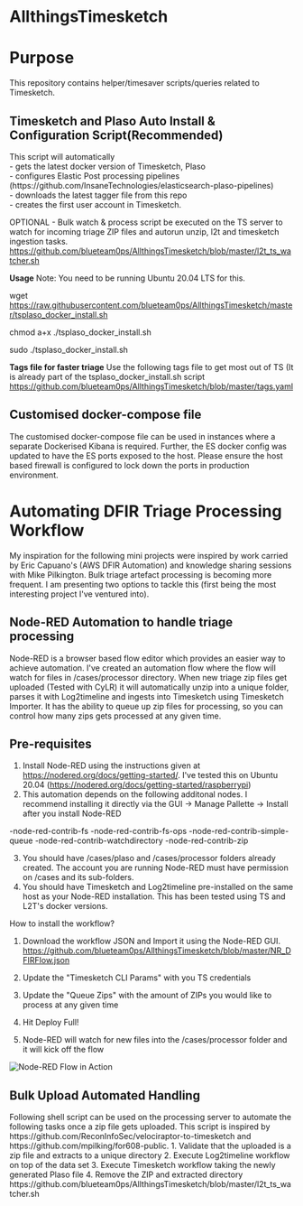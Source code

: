 # AllthingsTimesketch

<h1>Purpose</h1>
This repository contains helper/timesaver scripts/queries related to Timesketch.

<h2>Timesketch and Plaso Auto Install & Configuration Script(Recommended)</h2>
This script will automatically<br/>
 - gets the latest docker version of Timesketch, Plaso<br/>
 - configures Elastic Post processing pipelines (https://github.com/InsaneTechnologies/elasticsearch-plaso-pipelines)<br/>
 - downloads the latest tagger file from this repo<br/>
 - creates the first user account in Timesketch.<br/>

OPTIONAL - Bulk watch & process script be executed on the TS server to watch for incoming triage ZIP files and autorun unzip, l2t and timesketch ingestion tasks. https://github.com/blueteam0ps/AllthingsTimesketch/blob/master/l2t_ts_watcher.sh

<b>Usage</b>
Note: You need to be running Ubuntu 20.04 LTS for this.

wget https://raw.githubusercontent.com/blueteam0ps/AllthingsTimesketch/master/tsplaso_docker_install.sh

chmod a+x ./tsplaso_docker_install.sh

sudo ./tsplaso_docker_install.sh

<b>Tags file for faster triage</b>
Use the following tags file to get most out of TS (It is already part of the tsplaso_docker_install.sh script
https://github.com/blueteam0ps/AllthingsTimesketch/blob/master/tags.yaml

<h2>Customised docker-compose file</h2>
The customised docker-compose file can be used in instances where a separate Dockerised Kibana is required. Further, the ES docker config was updated to have the ES ports exposed to the host. Please ensure the host based firewall is configured to lock down the ports in production environment.

<h1> Automating DFIR Triage Processing Workflow</h1>
My inspiration for the following mini projects were inspired by work carried by Eric Capuano's (AWS DFIR Automation) and knowledge sharing sessions with Mike Pilkington. Bulk triage artefact processing is becoming more frequent. I am presenting two options to tackle this (first being the most interesting project I've ventured into).

<h2>Node-RED Automation to handle triage processing</h2>
Node-RED is a browser based flow editor which provides an easier way to achieve automation. I've created an automation flow where the flow will watch for files in /cases/processor directory. When new triage zip files get uploaded (Tested with CyLR) it will automatically unzip into a unique folder, parses it with Log2timeline and ingests into Timesketch using Timesketch Importer. It has the ability to queue up zip files for processing, so you can control how many zips gets processed at any given time. 

Pre-requisites
---------------------
1. Install Node-RED using the instructions given at https://nodered.org/docs/getting-started/. I've tested this on Ubuntu 20.04 (https://nodered.org/docs/getting-started/raspberrypi)
2. This automation depends on the following additonal nodes. I recommend installing it directly via the GUI -> Manage Pallette -> Install after you install Node-RED

-node-red-contrib-fs
-node-red-contrib-fs-ops
-node-red-contrib-simple-queue
-node-red-contrib-watchdirectory
-node-red-contrib-zip

3. You should have /cases/plaso and /cases/processor folders already created. The account you are running Node-RED must have permission on /cases and its sub-folders.
4. You should have Timesketch and Log2timeline pre-installed on the same host as your Node-RED installation. This has been tested using TS and L2T's docker versions.

How to install the workflow?
1. Download the workflow JSON and Import it using the Node-RED GUI.
https://github.com/blueteam0ps/AllthingsTimesketch/blob/master/NR_DFIRFlow.json

2. Update the "Timesketch CLI Params" with you TS credentials
3. Update the "Queue Zips" with the amount of ZIPs you would like to process at any given time
4. Hit Deploy Full!
5. Node-RED will watch for new files into the /cases/processor folder and it will kick off the flow

![Node-RED Flow in Action](https://github.com/blueteam0ps/AllthingsTimesketch/blob/master/doco/NR1.png?raw=true)

<h2>Bulk Upload Automated Handling</h2>
Following shell script can be used on the processing server to automate the following tasks once a zip file gets uploaded.
This script is inspired by https://github.com/ReconInfoSec/velociraptor-to-timesketch and https://github.com/mpilking/for608-public.
1. Validate that the uploaded is a zip file and extracts to a unique directory
2. Execute Log2timeline workflow on top of the data set
3. Execute Timesketch workflow taking the newly generated Plaso file
4. Remove the ZIP and extracted directory 
https://github.com/blueteam0ps/AllthingsTimesketch/blob/master/l2t_ts_watcher.sh
